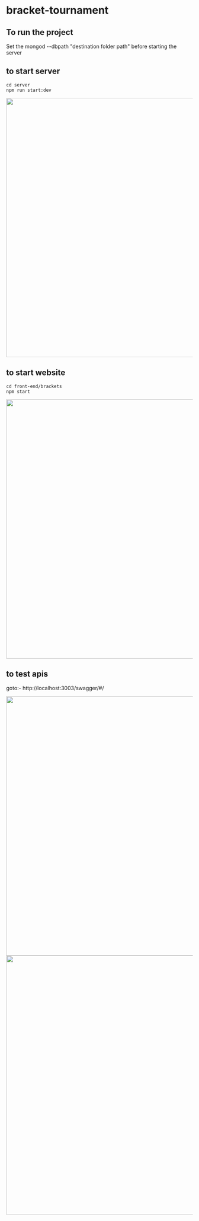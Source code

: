 # bracket-tournament

## To run the project

Set the mongod --dbpath "destination folder path" before starting the server






## to start server

```
cd server
npm run start:dev
```


<img src="https://user-images.githubusercontent.com/42732015/120613680-12777080-c474-11eb-8652-8ef38dfa645e.png" width="700" />



## to start website
```
cd front-end/brackets
npm start
```


<img src="https://user-images.githubusercontent.com/42732015/120613690-14413400-c474-11eb-9a2e-81b60c8749a1.png" width="700" />


## to test apis

goto:- http://localhost:3003/swagger/#/



<img src="https://user-images.githubusercontent.com/42732015/120613661-0e4b5300-c474-11eb-84c5-78ec1208a54d.png" width="700" />

<img src="https://user-images.githubusercontent.com/42732015/120613671-11464380-c474-11eb-92ca-a49bb065c01b.png" width="700" />






